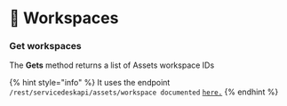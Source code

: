 # 📙 Workspaces

### Get workspaces

The **Gets** method returns a list of Assets workspace IDs

{% hint style="info" %}
It uses the endpoint `/rest/servicedeskapi/assets/workspace documented` [`here.`](https://developer.atlassian.com/cloud/jira/service-desk/rest/api-group-assets/#api-rest-servicedeskapi-assets-workspace-get)
{% endhint %}
